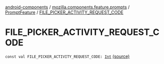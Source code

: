 [android-components](../../index.md) / [mozilla.components.feature.prompts](../index.md) / [PromptFeature](index.md) / [FILE_PICKER_ACTIVITY_REQUEST_CODE](./-f-i-l-e_-p-i-c-k-e-r_-a-c-t-i-v-i-t-y_-r-e-q-u-e-s-t_-c-o-d-e.md)

# FILE_PICKER_ACTIVITY_REQUEST_CODE

`const val FILE_PICKER_ACTIVITY_REQUEST_CODE: `[`Int`](https://kotlinlang.org/api/latest/jvm/stdlib/kotlin/-int/index.html) [(source)](https://github.com/mozilla-mobile/android-components/blob/master/components/feature/prompts/src/main/java/mozilla/components/feature/prompts/PromptFeature.kt#L397)